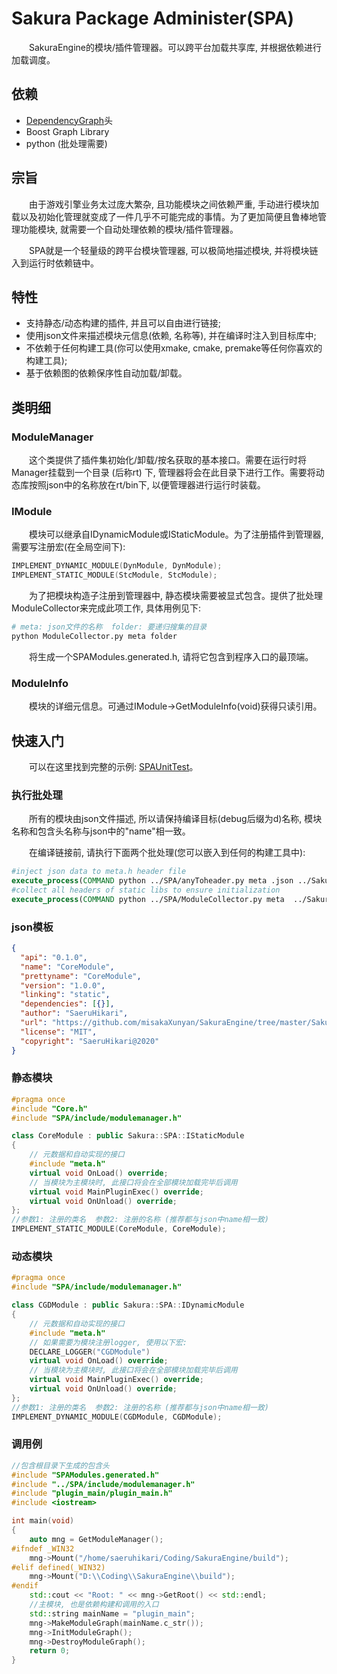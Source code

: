 <!--
 * @CopyRight: MIT License
* Copyright (c) 2020 SaeruHikari
* Permission is hereby granted, free of charge, to any person obtaining a copy
* of this software and associated documentation files (the "Software"), to deal
* in the Software without restriction, including without limitation the rights
* to use, copy, modify, merge, publish, distribute, sublicense, and/or sell
* copies of the Software, and to permit persons to whom the Software is
* furnished to do so, subject to the following conditions:
* The above copyright notice and this permission notice shall be included in all
* copies or substantial portions of the Software.
* THE SOFTWARE IS PROVIDED "AS IS", WITHOUT WARRANTY OF ANY KIND, EXPRESS OR
* IMPLIED, INCLUDING BUT NOT LIMITED TO THE WARRANTIES OF MERCHANTABILITY,
* FITNESS FOR A PARTICULAR PURPOSE AND NONINFRINGEMENT. IN NO EVENT SHALL THE
* AUTHORS OR COPYRIGHT HOLDERS BE LIABLE FOR ANY CLAIM, DAMAGES OR OTHER
* LIABILITY, WHETHER IN AN ACTION OF CONTRACT, TORT OR OTHERWISE, ARISING FROM,
* OUT OF OR IN CONNECTION WITH THE SOFTWARE OR THE USE OR OTHER DEALINGS
*  IN THESOFTWARE.
* 
* 
 * @Description: 
 * @Version: 0.1.0
 * @Autor: SaeruHikari
 * @Date: 2020-03-03 12:13:48
 * @LastEditTime: 2020-03-04 11:56:06
 -->
<h1 align="left">Sakura Package Administer(SPA)</h1>

&emsp;&emsp;SakuraEngine的模块/插件管理器。可以跨平台加载共享库, 并根据依赖进行加载调度。

## 依赖
- [DependencyGraph](../DependencyGraph/Graph.h)头
- Boost Graph Library
- python (批处理需要)
  

## 宗旨
&emsp;&emsp;由于游戏引擎业务太过庞大繁杂, 且功能模块之间依赖严重, 手动进行模块加载以及初始化管理就变成了一件几乎不可能完成的事情。为了更加简便且鲁棒地管理功能模块, 就需要一个自动处理依赖的模块/插件管理器。

&emsp;&emsp;SPA就是一个轻量级的跨平台模块管理器, 可以极简地描述模块, 并将模块链入到运行时依赖链中。


## 特性
- 支持静态/动态构建的插件, 并且可以自由进行链接;
- 使用json文件来描述模块元信息(依赖, 名称等), 并在编译时注入到目标库中;
- 不依赖于任何构建工具(你可以使用xmake, cmake, premake等任何你喜欢的构建工具);
- 基于依赖图的依赖保序性自动加载/卸载。


## 类明细


### ModuleManager
&emsp;&emsp;这个类提供了插件集初始化/卸载/按名获取的基本接口。需要在运行时将Manager挂载到一个目录 (后称rt) 下, 管理器将会在此目录下进行工作。需要将动态库按照json中的名称放在rt/bin下, 以便管理器进行运行时装载。


### IModule
&emsp;&emsp;模块可以继承自IDynamicModule或IStaticModule。为了注册插件到管理器, 需要写注册宏(在全局空间下):
``` cpp
IMPLEMENT_DYNAMIC_MODULE(DynModule, DynModule);
IMPLEMENT_STATIC_MODULE(StcModule, StcModule);
```

&emsp;&emsp;为了把模块构造子注册到管理器中, 静态模块需要被显式包含。提供了批处理ModuleCollector来完成此项工作, 具体用例见下:
``` bash
# meta: json文件的名称  folder: 要递归搜集的目录
python ModuleCollector.py meta folder
```
&emsp;&emsp;将生成一个SPAModules.generated.h, 请将它包含到程序入口的最顶端。

### ModuleInfo
&emsp;&emsp;模块的详细元信息。可通过IModule->GetModuleInfo(void)获得只读引用。


## 快速入门
&emsp;&emsp;可以在这里找到完整的示例: [SPAUnitTest](../SPAUnitTest)。

### 执行批处理
&emsp;&emsp;所有的模块由json文件描述, 所以请保持编译目标(debug后缀为d)名称, 模块名称和包含头名称与json中的"name"相一致。

&emsp;&emsp;在编译链接前, 请执行下面两个批处理(您可以嵌入到任何的构建工具中):
```cmake
#inject json data to meta.h header file
execute_process(COMMAND python ../SPA/anyToheader.py meta .json ../SakuraEngine)
#collect all headers of static libs to ensure initialization
execute_process(COMMAND python ../SPA/ModuleCollector.py meta  ../SakuraEngine)
```


### json模板
``` json
{
  "api": "0.1.0",
  "name": "CoreModule",
  "prettyname": "CoreModule",
  "version": "1.0.0",
  "linking": "static",
  "dependencies": [{}],
  "author": "SaeruHikari",
  "url": "https://github.com/misakaXunyan/SakuraEngine/tree/master/SakuraEngine/Core",
  "license": "MIT",
  "copyright": "SaeruHikari@2020"
}
```

### 静态模块
``` cpp
#pragma once
#include "Core.h"
#include "SPA/include/modulemanager.h"

class CoreModule : public Sakura::SPA::IStaticModule
{
    // 元数据和自动实现的接口
    #include "meta.h"
    virtual void OnLoad() override;
    // 当模块为主模块时, 此接口将会在全部模块加载完毕后调用
    virtual void MainPluginExec() override;
    virtual void OnUnload() override;
};
//参数1: 注册的类名  参数2: 注册的名称 (推荐都与json中name相一致)
IMPLEMENT_STATIC_MODULE(CoreModule, CoreModule);
```

### 动态模块
``` cpp
#pragma once
#include "SPA/include/modulemanager.h"

class CGDModule : public Sakura::SPA::IDynamicModule
{
    // 元数据和自动实现的接口
    #include "meta.h"
    // 如果需要为模块注册logger, 使用以下宏:
    DECLARE_LOGGER("CGDModule")
    virtual void OnLoad() override;
    // 当模块为主模块时, 此接口将会在全部模块加载完毕后调用
    virtual void MainPluginExec() override;
    virtual void OnUnload() override;
};
//参数1: 注册的类名  参数2: 注册的名称 (推荐都与json中name相一致)
IMPLEMENT_DYNAMIC_MODULE(CGDModule, CGDModule);
```


### 调用例
``` cpp
//包含根目录下生成的包含头
#include "SPAModules.generated.h"
#include "../SPA/include/modulemanager.h"
#include "plugin_main/plugin_main.h"
#include <iostream>

int main(void)
{
    auto mng = GetModuleManager();
#ifndef _WIN32
    mng->Mount("/home/saeruhikari/Coding/SakuraEngine/build");
#elif defined(_WIN32)
    mng->Mount("D:\\Coding\\SakuraEngine\\build");
#endif
    std::cout << "Root: " << mng->GetRoot() << std::endl;
    //主模块, 也是依赖构建和调用的入口
    std::string mainName = "plugin_main";
    mng->MakeModuleGraph(mainName.c_str());
    mng->InitModuleGraph();
    mng->DestroyModuleGraph();
    return 0;
}
```